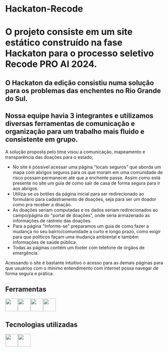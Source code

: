 # Hackaton-Recode
<h1>O projeto consiste em um site estático construído na fase Hackaton para o processo seletivo Recode PRO AI 2024.</h1>

O Hackaton da edição consistiu numa solução para os problemas das enchentes no Rio Grande do Sul.
-
Nossa equipe havia 3 integrantes e utilizamos diversas ferramentas de comunicação e organização para um trabalho mais fluido e consistente em grupo.
-
A solução proposta pelo time visou a comunicação, mapeamento e transparência das doações para o estado;
  * No site é possível acessar uma página "locais seguros" que aborda um mapa com abrigos seguros para os que moram em uma comunidade de risco possam permanecer até que a enchente passe. Assim como está presente no site um guia de como sair de casa de forma segura para ir aos abrigos.
  * Utiliza-se os botôes da página inicial para ser redirecionado ao formulário para cadastramento de doações, seja para ser um doador como pra receber a doação.
  * As doações seriam computadas e os dados seriam redirecionados ao campo/página do "portal de doações", onde seria armazenado as informações de rastreio das doações.
  * Para a página "Informe-se" preparamos um guia de como fazer a mudança no seu bairro/comunidade a curto e longo prazo, como exigir para que políticos façam uma mudança ambiental e também informações de saúde pública.
  * Todas as páginas contém um footer com telefone de órgãos de emergência.

Acessando o site é bastante intuitivo o acesso para as demais páginas para que usuários com o mínimo entendimento com internet possa navegar de forma segura e prática.

<h2>Ferramentas</h2>
<img src="https://cdn.jsdelivr.net/gh/devicons/devicon@latest/icons/vscode/vscode-original.svg" width="40" height="40"><img src="https://cdn.jsdelivr.net/gh/devicons/devicon@latest/icons/notion/notion-original.svg" width="40" height="40"/><img src="https://cdn.jsdelivr.net/gh/devicons/devicon@latest/icons/figma/figma-original.svg" width="40" height="40"/><img src="https://cdn.jsdelivr.net/gh/devicons/devicon@latest/icons/canva/canva-original.svg" width="40" height="40"/>
          

<h2>Tecnologias utilizadas</h2>
<img src="https://cdn.jsdelivr.net/gh/devicons/devicon@latest/icons/css3/css3-original.svg" width="40" height="40"/><img src="https://cdn.jsdelivr.net/gh/devicons/devicon/icons/html5/html5-original-wordmark.svg" width="40" height="40"/>
          
          

